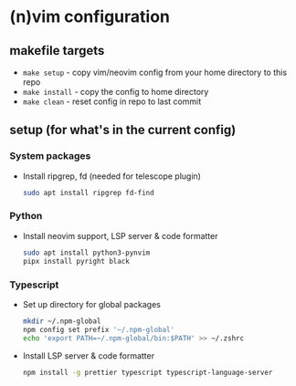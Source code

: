 # (n)vim configuration

## makefile targets

* `make setup` - copy vim/neovim config from your home directory to this repo
* `make install` - copy the config to home directory
* `make clean` - reset config in repo to last commit

## setup (for what's in the current config)

### System packages

* Install ripgrep, fd (needed for telescope plugin)
  ```bash
  sudo apt install ripgrep fd-find
  ```

### Python

* Install neovim support, LSP server & code formatter
  ```bash
  sudo apt install python3-pynvim
  pipx install pyright black
  ```

###  Typescript

* Set up directory for global packages
  ```bash
  mkdir ~/.npm-global
  npm config set prefix '~/.npm-global'
  echo 'export PATH=~/.npm-global/bin:$PATH' >> ~/.zshrc
  ```

* Install LSP server & code formatter
  ```bash
  npm install -g prettier typescript typescript-language-server
  ```